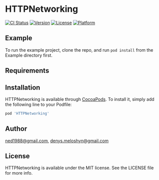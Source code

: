 # HTTPNetworking

[![CI Status](http://img.shields.io/travis/ned1988@gmail.com/HTTPNetworking.svg?style=flat)](https://travis-ci.org/ned1988@gmail.com/HTTPNetworking)
[![Version](https://img.shields.io/cocoapods/v/HTTPNetworking.svg?style=flat)](http://cocoapods.org/pods/HTTPNetworking)
[![License](https://img.shields.io/cocoapods/l/HTTPNetworking.svg?style=flat)](http://cocoapods.org/pods/HTTPNetworking)
[![Platform](https://img.shields.io/cocoapods/p/HTTPNetworking.svg?style=flat)](http://cocoapods.org/pods/HTTPNetworking)

## Example

To run the example project, clone the repo, and run `pod install` from the Example directory first.

## Requirements

## Installation

HTTPNetworking is available through [CocoaPods](http://cocoapods.org). To install
it, simply add the following line to your Podfile:

```ruby
pod 'HTTPNetworking'
```

## Author

ned1988@gmail.com, denys.meloshyn@gmail.com

## License

HTTPNetworking is available under the MIT license. See the LICENSE file for more info.
